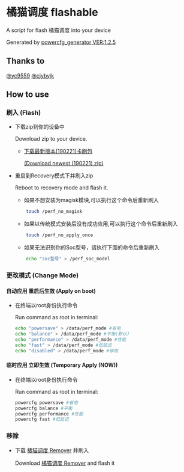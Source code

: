 # 橘猫调度 flashable
A script for flash 橘猫调度 into your device

Generated by [powercfg_generator VER:1.2.5](https://github.com/cjybyjk/powercfg_generator)

## Thanks to
[@yc9559](https://github.com/yc9559)
[@cjybyjk](https://github.com/cjybyjk)

## How to use
### 刷入 (Flash)
-   下载zip到你的设备中 

    Download zip to your device.
	- [下载最新版本(190221)卡刷包](PixelCat.Installer.190221.zip) 

		[(Download newest (190221) zip)](PixelCat.Installer.190221.zip)
-   重启到Recovery模式下并刷入zip

    Reboot to recovery mode and flash it.
	- 如果不想安装为magisk模块,可以执行这个命令后重新刷入 
	```bash
		touch /perf_no_magisk
	```
	- 如果以传统模式安装后没有成功应用,可以执行这个命令后重新刷入
	```bash
		touch /perf_no_apply_once
	```
	- 如果无法识别你的Soc型号，请执行下面的命令后重新刷入
	```bash
		echo "soc型号" > /perf_soc_model
	```
### 更改模式 (Change Mode)
#### 自动应用 重启后生效 (Apply on boot)
-   在终端以root身份执行命令

	Run command as root in terminal:
	```bash
	echo "powersave" > /data/perf_mode #省电
	echo "balance" > /data/perf_mode #平衡(默认)
	echo "performance" > /data/perf_mode #性能
	echo "fast" > /data/perf_mode #低延迟
	echo "disabled" > /data/perf_mode #停用
	```

#### 临时应用 立即生效 (Temporary Apply (NOW))
-   在终端以root身份执行命令

    Run command as root in terminal: 
    ```bash
	powercfg powersave #省电
	powercfg balance #平衡
	powercfg performance #性能
	powercfg fast #低延迟
    ```

### 移除
-	下载 [橘猫调度 Remover](橘猫调度.Remover.zip) 并刷入

	Download [橘猫调度 Remover](橘猫调度.Remover.zip) and flash it
